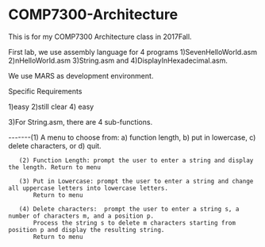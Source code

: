 # COMP7300-Architecture
This is for my COMP7300 Architecture class in 2017Fall.

First lab, we use assembly language for 4 programs   1)SevenHelloWorld.asm    2)nHelloWorld.asm   3)String.asm 
and   4)DisplayInHexadecimal.asm.

We use MARS as development environment.

Specific Requirements

1)easy    2)still clear   4) easy

3)For String.asm, there are 4 sub-functions.

-------(1) A menu to choose from: a) function length, b) put in lowercase, c) delete characters, or d) quit.
       
       (2) Function Length: prompt the user to enter a string and display the length. Return to menu
       
       (3) Put in Lowercase: prompt the user to enter a string and change all uppercase letters into lowercase letters. 
           Return to menu
       
       (4) Delete characters:  prompt the user to enter a string s, a number of characters m, and a position p. 
           Process the string s to delete m characters starting from position p and display the resulting string.
           Return to menu
